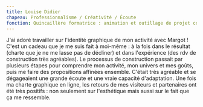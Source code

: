 ```yaml
---
title: Louise Didier
chapeau: Professionnalisme / Créativité / Écoute
fonction: Quincaillère formatrice : animation et outillage de projet coopératif
---
```


J'ai adoré travailler sur l'identité graphique de mon activité avec Margot ! C'est un cadeau que je me suis fait à moi-même : à la fois dans le résultat (charte que je ne me lasse pas de décliner) et dans l'expérience (des rdv de construction très agréables). Le processus de construction passait par plusieurs étapes pour comprendre mon activité, mon univers et mes goûts, puis me faire des propositions affinées ensemble. C'était très agréable et se dégageaient une grande écoute et une vraie capacité d'adaptation. Une fois ma charte graphique en ligne, les retours de mes visiteurs et partenaires ont été très positifs : non seulement sur l'esthétique mais aussi sur le fait que ça me ressemble.